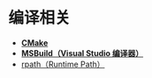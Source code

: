 # 编译相关

- [**CMake**](/programming/compile/CMake/_main.md)
- [**MSBuild（Visual Studio 编译器）**](/programming/compile/MSBuild/_main.md)
- [rpath（Runtime Path）](/programming/compile/rpath.md)

